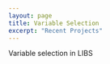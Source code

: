 ```yaml
---
layout: page
title: Variable Selection
excerpt: "Recent Projects"
---
```


Variable selection in LIBS
